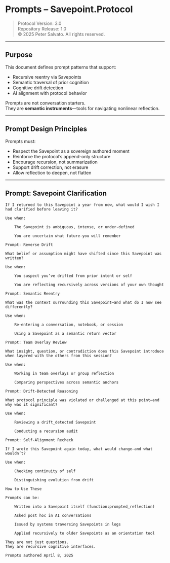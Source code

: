 # Prompts – Savepoint.Protocol

> Protocol Version: 3.0  
> Repository Release: 1.0  
> © 2025 Peter Salvato. All rights reserved.

---

## Purpose

This document defines prompt patterns that support:

- Recursive reentry via Savepoints
- Semantic traversal of prior cognition
- Cognitive drift detection
- AI alignment with protocol behavior

Prompts are not conversation starters.  
They are **semantic instruments**—tools for navigating nonlinear reflection.

---

## Prompt Design Principles

Prompts must:
- Respect the Savepoint as a sovereign authored moment
- Reinforce the protocol’s append-only structure
- Encourage recursion, not summarization
- Support drift correction, not erasure
- Allow reflection to deepen, not flatten

---

## Prompt: Savepoint Clarification

```text
If I returned to this Savepoint a year from now, what would I wish I had clarified before leaving it?

Use when:

    The Savepoint is ambiguous, intense, or under-defined

    You are uncertain what future-you will remember

Prompt: Reverse Drift

What belief or assumption might have shifted since this Savepoint was written?

Use when:

    You suspect you’ve drifted from prior intent or self

    You are reflecting recursively across versions of your own thought

Prompt: Semantic Reentry

What was the context surrounding this Savepoint—and what do I now see differently?

Use when:

    Re-entering a conversation, notebook, or session

    Using a Savepoint as a semantic return vector

Prompt: Team Overlay Review

What insight, question, or contradiction does this Savepoint introduce when layered with the others from this session?

Use when:

    Working in team overlays or group reflection

    Comparing perspectives across semantic anchors

Prompt: Drift-Detected Reasoning

What protocol principle was violated or challenged at this point—and why was it significant?

Use when:

    Reviewing a drift_detected Savepoint

    Conducting a recursion audit

Prompt: Self-Alignment Recheck

If I wrote this Savepoint again today, what would change—and what wouldn’t?

Use when:

    Checking continuity of self

    Distinguishing evolution from drift

How to Use These

Prompts can be:

    Written into a Savepoint itself (function:prompted_reflection)

    Asked post hoc in AI conversations

    Issued by systems traversing Savepoints in logs

    Applied recursively to older Savepoints as an orientation tool

They are not just questions.
They are recursive cognitive interfaces.

Prompts authored April 8, 2025